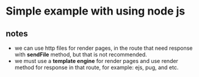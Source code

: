 # Simple example with using node js 

## notes

- we can use http files for render pages, in the route that need response with **sendFile** method, but that is not recommended.  
- we must use a **template engine** for render pages and use render method for response in that route, for example: ejs, pug, and etc. 